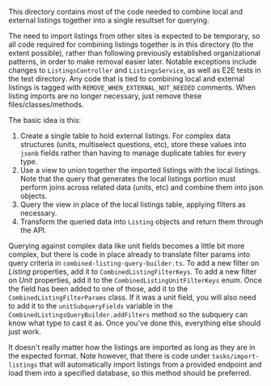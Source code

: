This directory contains most of the code needed to combine local and external listings together into a single resultset for querying.

The need to import listings from other sites is expected to be temporary, so all code required for combining listings together is in this directory (to the extent possible), rather than following previously established organizational patterns, in order to make removal easier later. Notable exceptions include changes to `ListingsController` and `ListingsService`, as well as E2E tests in the test directory. Any code that is tied to combining local and external listings is tagged with `REMOVE_WHEN_EXTERNAL_NOT_NEEDED` comments. When listing imports are no longer necessary, just remove these files/classes/methods.

The basic idea is this:

1. Create a single table to hold external listings. For complex data structures (units, multiselect questions, etc), store these values into `jsonb` fields rather than having to manage duplicate tables for every type.
2. Use a view to union together the imported listings with the local listings. Note that the query that generates the local listings portion must perform joins across related data (units, etc) and combine them into json objects.
3. Query the view in place of the local listings table, applying filters as necessary.
4. Transform the queried data into `Listing` objects and return them through the API.

Querying against complex data like unit fields becomes a little bit more complex, but there is code in place already to translate filter params into query criteria in `combined-listing-query-builder.ts`. To add a new filter on _Listing_ properties, add it to `CombinedListingFilterKeys`. To add a new filter on _Unit_ properties, add it to the `CombinedListingUnitFilterKeys` enum. Once the field has been added to one of those, add it to the `CombinedListingFilterParams` class. If it was a unit field, you will also need to add it to the `unitSubqueryFields` variable in the `CombinedListingsQueryBuilder.addFilters` method so the subquery can know what type to cast it as. Once you've done this, everything else should just work.

It doesn't really matter how the listings are imported as long as they are in the expected format. Note however, that there is code under `tasks/import-listings` that will automatically import listings from a provided endpoint and load them into a specified database, so this method should be preferred.
